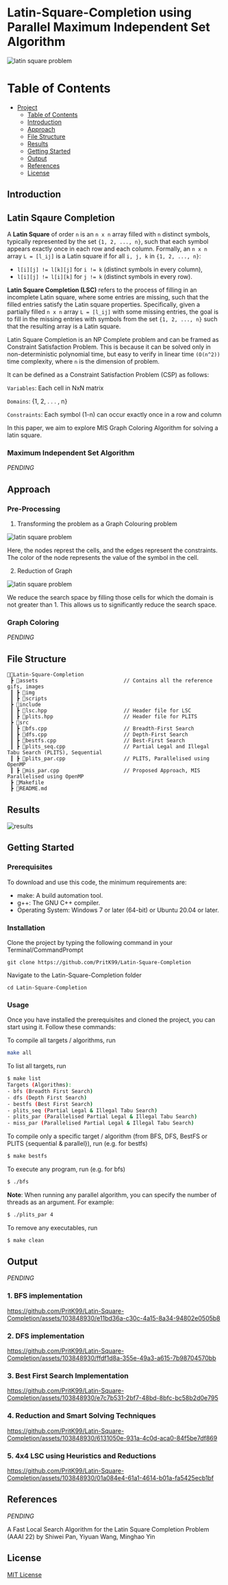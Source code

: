 # Latin-Square-Completion using Parallel Maximum Independent Set Algorithm

<img src = "assets/img/latin_sq.png" alt= "latin square problem">

# Table of Contents

- [Project](#latin-square-completion-using-parallel-maximum-independent-set-algorithm)
  - [Table of Contents](#table-of-contents)
  - [Introduction](#introduction)
  - [Approach](#approach)
  - [File Structure](#file-structure)
  - [Results](#results)
  - [Getting Started](#getting-started)
  - [Output](#output)
  - [References](#references)
  - [License](#license)


## Introduction

## Latin Sqaure Completion

A **Latin Square** of order `n` is an `n x n` array filled with `n` distinct symbols, typically represented by the set `{1, 2, ..., n}`, such that each symbol appears exactly once in each row and each column. Formally, an `n x n` array `L = [l_ij]` is a Latin square if for all `i, j, k` in `{1, 2, ..., n}`:

- `l[i][j] != l[k][j]` for `i != k` (distinct symbols in every column),
- `l[i][j] != l[i][k]` for `j != k` (distinct symbols in every row).

**Latin Square Completion (LSC)** refers to the process of filling in an incomplete Latin square, where some entries are missing, such that the filled entries satisfy the Latin square properties. Specifically, given a partially filled `n x n` array `L = [l_ij]` with some missing entries, the goal is to fill in the missing entries with symbols from the set `{1, 2, ..., n}` such that the resulting array is a Latin square.

Latin Square Completion is an NP Complete problem and can be framed as Constraint Satisfaction Problem. This is because it can be solved only in non-deterministic polynomial time, but easy to verify in linear time `(O(n^2))` time complexity, where `n` is the dimension of problem. 

It can be defined as a Constraint Satisfaction Problem (CSP) as follows: 

```Variables```: Each cell in NxN matrix

```Domains```: {1, 2, . . . , n}

```Constraints```: Each symbol (1-n) can occur exactly once in a row and column

In this paper, we aim to explore MIS Graph Coloring Algorithm for solving a latin square.

### Maximum Independent Set Algorithm

<i>PENDING</i>

## Approach

### Pre-Processing

1) Transforming the problem as a Graph Colouring problem

<img src = "assets/img/graph-color.jpg" alt= "latin square problem">

Here, the nodes represt the cells, and the edges represent the constraints. The color of the node represents the value of the symbol in the cell.

2) Reduction of Graph

<img src = "assets/img/reduction.jpg" alt= "latin square problem">

We reduce the search space by filling those cells for which the domain is not greater than 1. This allows us to significantly reduce the search space.

### Graph Coloring

<i>PENDING</i>

## File Structure
```
👨‍💻Latin-Square-Completion
 ┣ 📂assets                            // Contains all the reference gifs, images
 ┃ ┣ 📂img
 ┃ ┣ 📂scripts
 ┣ 📂include                           
 ┃ ┣ 📄lsc.hpp                         // Header file for LSC
 ┃ ┣ 📄plits.hpp                       // Header file for PLITS 
 ┣ 📂src                          
 ┃ ┣ 📄bfs.cpp                         // Breadth-First Search
 ┃ ┣ 📄dfs.cpp                         // Depth-First Search 
 ┃ ┣ 📄bestfs.cpp                      // Best-First Search
 ┃ ┣ 📄plits_seq.cpp                   // Partial Legal and Illegal Tabu Search (PLITS), Sequential
 ┃ ┣ 📄plits_par.cpp                   // PLITS, Parallelised using OpenMP
 ┃ ┣ 📄mis_par.cpp                     // Proposed Approach, MIS Parallelised using OpenMP
 ┣ 📄Makefile       
 ┣ 📄README.md   
``` 

## Results

<img src="assets/img/results.png" alt="results">

## Getting Started

### Prerequisites
To download and use this code, the minimum requirements are:

* make: A build automation tool.
* g++: The GNU C++ compiler.
* Operating System: Windows 7 or later (64-bit) or Ubuntu 20.04 or later.

### Installation

Clone the project by typing the following command in your Terminal/CommandPrompt

```
git clone https://github.com/PritK99/Latin-Square-Completion
```
Navigate to the Latin-Square-Completion folder

```
cd Latin-Square-Completion
```

### Usage

Once you have installed the prerequisites and cloned the project, you can start using it. Follow these commands:

To compile all targets / algorithms, run

```sh
make all
```

To list all targets, run

```sh
$ make list
Targets (Algorithms): 
- bfs (Breadth First Search)
- dfs (Depth First Search)
- bestfs (Best First Search)
- plits_seq (Partial Legal & Illegal Tabu Search)
- plits_par (Parallelised Partial Legal & Illegal Tabu Search)
- miss_par (Parallelised Partial Legal & Illegal Tabu Search)
```

To compile only a specific target / algorithm (from BFS, DFS, BestFS or PLITS {sequential & parallel}), run (e.g. for bestfs)

```sh
$ make bestfs
```

To execute any program, run (e.g. for bfs)

```sh
$ ./bfs
```

<b>Note</b>: When running any parallel algorithm, you can specify the number of threads as an argument. For example:

```sh
$ ./plits_par 4
```

To remove any executables, run 

```sh
$ make clean
```

## Output

<i>PENDING</i>

### 1. BFS implementation

https://github.com/PritK99/Latin-Square-Completion/assets/103848930/e11bd36a-c30c-4a15-8a34-94802e0505b8

### 2. DFS implementation

https://github.com/PritK99/Latin-Square-Completion/assets/103848930/ffdf1d8a-355e-49a3-a615-7b98704570bb

### 3. Best First Search Implementation

https://github.com/PritK99/Latin-Square-Completion/assets/103848930/e7c7b531-2bf7-48bd-8bfc-bc58b2d0e795

### 4. Reduction and Smart Solving Techniques

https://github.com/PritK99/Latin-Square-Completion/assets/103848930/6131050e-931a-4c0d-aca0-84f5be7df869

### 5. 4x4 LSC using Heuristics and Reductions

https://github.com/PritK99/Latin-Square-Completion/assets/103848930/01a084e4-61a1-4614-b01a-fa5425ecb1bf

## References

<i>PENDING</i>

A Fast Local Search Algorithm for the Latin Square Completion Problem (AAAI 22) by Shiwei Pan, Yiyuan Wang, Minghao Yin

## License
[MIT License](https://opensource.org/licenses/MIT)